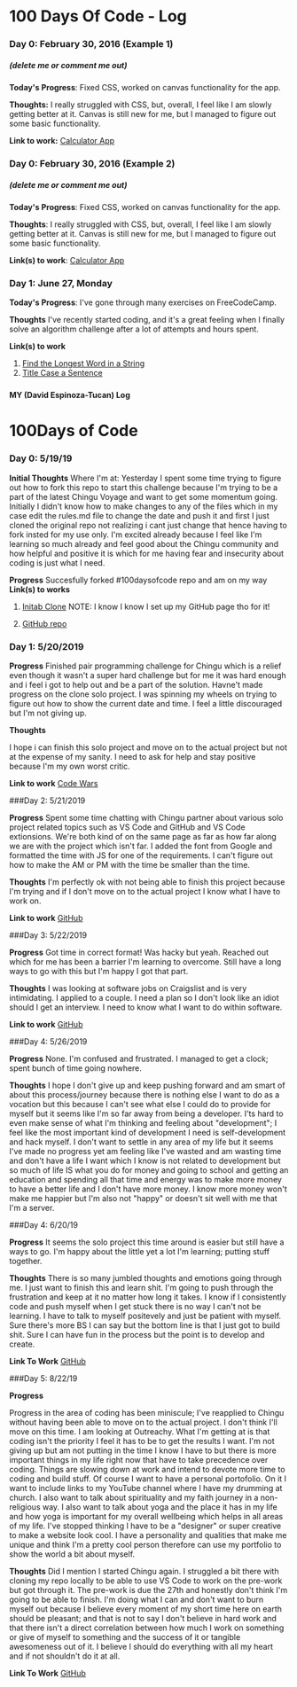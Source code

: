 # 100 Days Of Code - Log

### Day 0: February 30, 2016 (Example 1)
##### (delete me or comment me out)

**Today's Progress**: Fixed CSS, worked on canvas functionality for the app.

**Thoughts:** I really struggled with CSS, but, overall, I feel like I am slowly getting better at it. Canvas is still new for me, but I managed to figure out some basic functionality.

**Link to work:** [Calculator App](http://www.example.com)

### Day 0: February 30, 2016 (Example 2)
##### (delete me or comment me out)

**Today's Progress**: Fixed CSS, worked on canvas functionality for the app.

**Thoughts**: I really struggled with CSS, but, overall, I feel like I am slowly getting better at it. Canvas is still new for me, but I managed to figure out some basic functionality.

**Link(s) to work**: [Calculator App](http://www.example.com)


### Day 1: June 27, Monday

**Today's Progress**: I've gone through many exercises on FreeCodeCamp.

**Thoughts** I've recently started coding, and it's a great feeling when I finally solve an algorithm challenge after a lot of attempts and hours spent.

**Link(s) to work**
1. [Find the Longest Word in a String](https://www.freecodecamp.com/challenges/find-the-longest-word-in-a-string)
2. [Title Case a Sentence](https://www.freecodecamp.com/challenges/title-case-a-sentence)

###
**MY (David Espinoza-Tucan) Log**

# 100Days of Code

### Day 0: 5/19/19

**Initial Thoughts**
Where I'm at: Yesterday I spent some time trying to figure out how to fork this repo to start this challenge because I'm trying to be a part of the latest Chingu Voyage and want to get some momentum going. Initially I didn't know how to make changes to any of the files which in my case edit the rules.md file to change the date and push it and first I just cloned the original repo
not realizing i cant just change that hence having to fork insted for my use only. I'm excited already because I feel like I'm learning so much already and feel good about the Chingu community and how helpful and positive it is which for me having fear and insecurity about coding is just what I need. 

**Progress**
Succesfully forked #100daysofcode repo and am on my way
**Link(s) to works**
1. [Initab Clone](https://davidespinoza.github.io/InitTab-Landing-Page-Clone/)
NOTE: I know I know I set up my GitHub page tho for it!

2. [GitHub repo](https://github.com/DavidEspinoza)

### Day 1: 5/20/2019

**Progress**
Finished pair programming challenge for Chingu which is a relief even though it wasn't a super
hard challenge but for me it was hard enough and i feel i got to help out and be a part of the solution. Havne't made progress on the clone solo project. I was spinning my wheels on trying to figure out how to show the current date and time. I feel a little discouraged but I'm not giving up. 

**Thoughts**

I hope i can finish this solo project and move on to the actual project but not at the expense of my sanity. I need to ask for help and stay positive because I'm my own worst critic. 

**Link to work**
[Code Wars](https://www.codewars.com/users/DavidEspinoza/completed_solutions)

###Day 2: 5/21/2019

**Progress** 
Spent some time chatting with Chingu partner about various solo project related topics such as
VS Code and GitHub and VS Code extionsions. We're both kind of on the same page as far as how 
far along we are with the project which isn't far. I added the font from Google and formatted the time with JS for one of the requirements. I can't figure out how to make the AM or PM with the time
be smaller than the time. 

**Thoughts** 
I'm perfectly ok with not being able to finish this project because I'm trying and if I don't move
on to the actual project I know what I have to work on. 

**Link to work**
[GitHub](https://davidespinoza.github.io/InitTab-Landing-Page-Clone/)



###Day 3: 5/22/2019

**Progress** 
Got time in correct format! Was hacky but yeah. Reached out which for me has been a barrier I'm learning to overcome. Still have a long ways to go with this but I'm happy I got that part. 

**Thoughts** 
I was looking at software jobs on Craigslist and is very intimidating. I applied to a couple. I need a plan so I don't look like an idiot should I get an interview. I need to know what I want
to do within software. 

**Link to work**
[GitHub](https://davidespinoza.github.io/InitTab-Landing-Page-Clone/)

###Day 4: 5/26/2019

**Progress** 
None. I'm confused and frustrated. I managed to get a clock; spent bunch of time going nowhere. 

**Thoughts**
I hope I don't give up and keep pushing forward and am smart of about this process/journey because
there is nothing else I want to do as a vocation but this because I can't see what else I could do to provide for myself but it seems like I'm so far away from being a developer. I'ts hard to even make sense of what I'm thinking and feeling about "development"; I feel like the most important kind of development I need is self-development and hack myself. I don't want to settle in any
area of my life but it seems I've made no progress yet am feeling like I've wasted and am wasting
time and don't have a life I want which I know is not related to development but so much of life IS
what you do for money and going to school and getting an education and spending all that time and energy was to make more money to have a better life and I don't have more money. I know more money
won't make me happier but I'm also not "happy" or doesn't sit well with me that I'm a server. 


###Day 4: 6/20/19

**Progress**
It seems the solo project this time around is easier but still have a ways to go. I'm happy about the little yet a lot I'm learning; putting stuff together. 

**Thoughts**
There is so many jumbled thoughts and emotions going through me. I just want to finish this and learn shit. I'm going to push through the frustration and keep at it no matter how long it takes. I know if I consistently code and push myself when I get stuck there is no way I can't not be learning. I have to talk to myself positevely and just be patient with myself. Sure there's more BS
I can say but the bottom line is that I just got to build shit. Sure I can have fun in the process 
but the point is to develop and create. 

**Link To Work**
[GitHub](https://davidespinoza.github.io/LloydsOfLondonTakingControlPageClone/)

###Day 5: 8/22/19

**Progress**

Progress in the area of coding has been miniscule; I've reapplied to Chingu without having been able
to move on to the actual project. I don't think I'll move on this time. I am looking at Outreachy. 
What I'm getting at is that coding isn't the priority I feel it has to be to get the results I want.
I'm not giving up but am not putting in the time I know I have to but there is more important things
in my life right now that have to take precedence over coding. Things are slowing down at work and intend to devote more time to coding and build stuff. Of course I want to have a personal portofolio. On it I want to include links to my YouTube channel where I have my drumming at church. 
I also want to talk about spirituality and my faith journey in a non-religious way. I also want to talk about yoga and the place it has in my life and how yoga is important for my overall wellbeing
which helps in all areas of my life. I've stopped thinking I have to be a "designer" or super creative to make a website look cool. I have a personality and qualities that make me unique and think I'm a pretty cool person therefore can use my portfolio to show the world a bit about myself. 

**Thoughts**
Did I mention I started Chingu again. I struggled a bit there with cloning my repo locally
to be able to use VS Code to work on the pre-work but got through it. The pre-work is due the 27th
and honestly don't think I'm going to be able to finish. I'm doing what I can and don't want to
burn myself out because I believe every moment of my short time here on earth should be pleasant;
and that is not to say I don't believe in hard work and that there isn't a direct correlation between how much I work on something or give of myself to something and the success of it
or tangible awesomeness out of it. I believe I should do everything with all my heart and if 
not shouldn't do it at all. 

**Link To Work**
[GitHub](https://davidespinoza.github.io/Conquer/)

